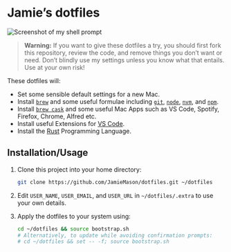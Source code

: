 # Jamie’s dotfiles

![Screenshot of my shell prompt](https://i.imgur.com/ItNUSFe.png)

> **Warning:** If you want to give these dotfiles a try, you should first fork
> this repository, review the code, and remove things you don’t want or need.
> Don’t blindly use my settings unless you know what that entails. Use at your
> own risk!

These dotfiles will:

- Set some sensible default settings for a new Mac.
- Install [`brew`](http://brew.sh/) and some useful formulae including
  [`git`](https://git-scm.com/), [`node`](https://nodejs.org/),
  [`nvm`](https://github.com/creationix/nvm), and
  [`npm`](https://www.npmjs.com/).
- Install [`brew cask`](https://github.com/Homebrew/homebrew-cask) and some
  useful Mac Apps such as VS Code, Spotify, Firefox, Chrome, Alfred etc.
- Install useful Extensions for [VS Code](https://code.visualstudio.com/).
- Install the [Rust](https://www.rust-lang.org/en-US/) Programming Language.

## Installation/Usage

1. Clone this project into your home directory:

   ```bash
   git clone https://github.com/JamieMason/dotfiles.git ~/dotfiles
   ```

1. Edit `USER_NAME`, `USER_EMAIL`, and `USER_URL` in `~/dotfiles/.extra` to use
   your own details.
1. Apply the dotfiles to your system using:

   ```bash
   cd ~/dotfiles && source bootstrap.sh
   # Alternatively, to update while avoiding confirmation prompts:
   # cd ~/dotfiles && set -- -f; source bootstrap.sh
   ```

